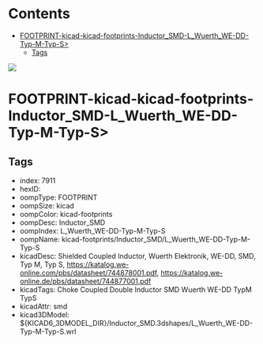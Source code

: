 



Contents
========

* [FOOTPRINT-kicad-kicad-footprints-Inductor_SMD-L_Wuerth_WE-DD-Typ-M-Typ-S>](#footprint-kicad-kicad-footprints-inductor_smd-l_wuerth_we-dd-typ-m-typ-s)
	* [Tags](#tags)
  
![][im]
# FOOTPRINT-kicad-kicad-footprints-Inductor_SMD-L_Wuerth_WE-DD-Typ-M-Typ-S>

## Tags

- index: 7911
- hexID: 
- oompType: FOOTPRINT
- oompSize: kicad
- oompColor: kicad-footprints
- oompDesc: Inductor_SMD
- oompIndex: L_Wuerth_WE-DD-Typ-M-Typ-S
- oompName: kicad-footprints/Inductor_SMD/L_Wuerth_WE-DD-Typ-M-Typ-S
- kicadDesc: Shielded Coupled Inductor, Wuerth Elektronik, WE-DD, SMD, Typ M, Typ S, https://katalog.we-online.com/pbs/datasheet/744878001.pdf, https://katalog.we-online.de/pbs/datasheet/744877001.pdf
- kicadTags: Choke Coupled Double Inductor SMD Wuerth WE-DD TypM TypS
- kicadAttr: smd
- kicad3DModel: ${KICAD6_3DMODEL_DIR}/Inductor_SMD.3dshapes/L_Wuerth_WE-DD-Typ-M-Typ-S.wrl



[im]: image.png
